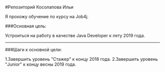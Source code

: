 #Репозиторий Косолапова Ильи

Я прохожу обучение по курсу на Job4j.

###Основная цель:

Устроиться на работу в качестве Java Developer к лету 2019 года.

***

###Шаги к основной цели:

1.Завершить уровень "Стажер" к концу 2018 года.
2.Завершить уровень "Junior" к концу весны 2019 года.



